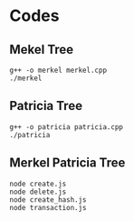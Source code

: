 # Codes
## Mekel Tree
```
g++ -o merkel merkel.cpp
./merkel
```
## Patricia Tree
```
g++ -o patricia patricia.cpp
./patricia
```
## Merkel Patricia Tree
```
node create.js
node delete.js
node create_hash.js
node transaction.js
```
